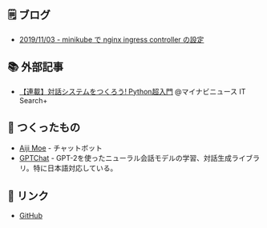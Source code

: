 ## 🗒️ ブログ

- [2019/11/03 - minikube で nginx ingress controller の設定](article/20191103-minikube_nginx_ingress_controller.md)

## 📚 外部記事

- [【連載】対話システムをつくろう! Python超入門](https://news.mynavi.jp/itsearch/series/devsoft/Python.html) @マイナビニュース IT Search+

## 🤖 つくったもの

- [Aiji Moe](https://aijimoe.net) - チャットボット
- [GPTChat](https://github.com/noriyukipy/gptchat) - GPT-2を使ったニューラル会話モデルの学習、対話生成ライブラリ。特に日本語対応している。

## 🔖 リンク

- [GitHub](https://github.com/noriyukipy)
